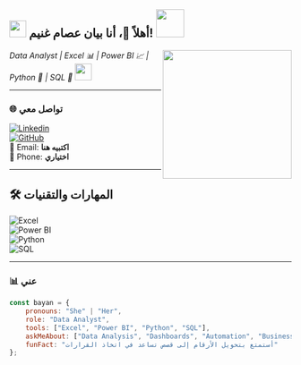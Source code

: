 <h2>
  <img src="https://emojis.slackmojis.com/emojis/images/1531849430/4246/blob-sunglasses.gif?1531849430" width="30"/> 
  أهلاً 👋، أنا بيان عصام غنيم! 
  <img src="https://media.giphy.com/media/12oufCB0MyZ1Go/giphy.gif" width="50">
</h2>

<img align='right' src="https://media.giphy.com/media/M9gbBd9nbDrOTu1Mqx/giphy.gif" width="230">

<p><em>Data Analyst | Excel 📊 | Power BI 📈 | Python 🐍 | SQL 💾
<img src="https://media.giphy.com/media/WUlplcMpOCEmTGBtBW/giphy.gif" width="30"> 
</em></p>

---

### 🌐 تواصل معي
[![Linkedin](https://img.shields.io/badge/-LinkedIn-blue?style=flat-square&logo=Linkedin&logoColor=white)](https://www.linkedin.com/in/USERNAME/)  
[![GitHub](https://img.shields.io/badge/-GitHub-black?style=flat-square&logo=github&logoColor=white)](https://github.com/USERNAME)  
📧 Email: **اكتبيه هنا**  
📱 Phone: **اختياري**  

---

## 🛠️ المهارات والتقنيات

![Excel](https://img.shields.io/badge/Excel-217346?style=for-the-badge&logo=microsoft-excel&logoColor=white)  
![Power BI](https://img.shields.io/badge/PowerBI-F2C811?style=for-the-badge&logo=power-bi&logoColor=black)  
![Python](https://img.shields.io/badge/Python-3776AB?style=for-the-badge&logo=python&logoColor=white)  
![SQL](https://img.shields.io/badge/SQL-336791?style=for-the-badge&logo=postgresql&logoColor=white)  

---

### 📊 عني

```javascript
const bayan = {
    pronouns: "She" | "Her",
    role: "Data Analyst",
    tools: ["Excel", "Power BI", "Python", "SQL"],
    askMeAbout: ["Data Analysis", "Dashboards", "Automation", "Business Insights"],
    funFact: "أستمتع بتحويل الأرقام إلى قصص تساعد في اتخاذ القرارات"
};
